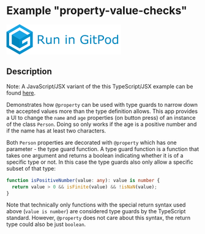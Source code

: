 # Example "property-value-checks"

[![GitPod Logo](../../doc/run-in-gitpod.png)](https://gitpod.io/#example=property-value-checks/https://github.com/eclipsesource/tabris-decorators/tree/gplink/examples/property-value-checks)

## Description

Note: A JavaScript/JSX variant of the this TypeScript/JSX example can be found [here](../property-value-checks-jsx).

Demonstrates how `@property` can be used with type guards to narrow down the accepted values more than the type definition allows. This app provides a UI to change the `name` and `age` properties (on button press) of an instance of the class `Person`. Doing so only works if the age is a positive number and if the name has at least two characters.

Both `Person` properties are decorated with `@property` which has one parameter - the type guard function. A type guard function is a function that takes one argument and returns a boolean indicating whether it is of a specific type or not. In this case the type guards also only allow a specific subset of that type:

```ts
function isPositiveNumber(value: any): value is number {
  return value > 0 && isFinite(value) && !isNaN(value);
}
```

Note that technically only functions with the special return syntax used above (`value is number`) are considered type guards by the TypeScript standard. However, `@property` does not care about this syntax, the return type could also be just `boolean`.
